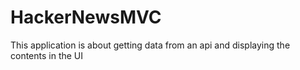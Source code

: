 # HackerNewsMVC

This application is about getting data from an api and displaying the contents in the UI
